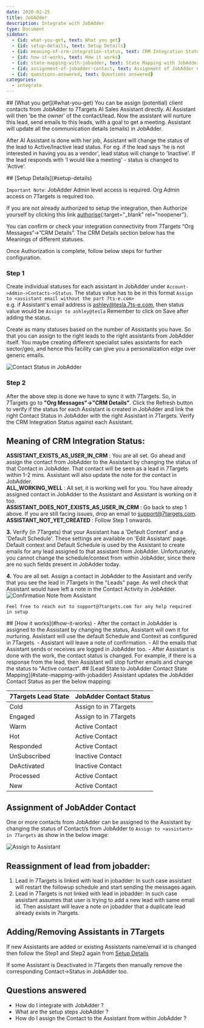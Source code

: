 ```yaml
---
date: 2020-02-25
title: JobAdder 
description: Integrate with JobAdder 
type: Document
sidebar:
  - {id: what-you-get, text: What you get}
  - {id: setup-details, text: Setup Details}
  - {id: meaning-of-crm-integration-status, text: CRM Integration Status}
  - {id: how-it-works, text: How it works}
  - {id: state-mapping-with-jobadder, text: State Mapping with JobAdder}
  - {id: assignment-of-jobadder-contact, text: Assignment of JobAdder Contact}
  - {id: questions-answered, text: Questions answered}
categories:
  - integrate
---
```


<a name="what-you-get"/>
## [What you get](#what-you-get)
You can be assign (potential) client contacts from JobAdder to 7Targets AI Sales Assistant directly. AI Assistant will then 'be the owner' of the contact/lead. Now the assistant will nurture this lead, send emails to this leads, with a goal to get a meeting. Assistant will update all the communication details (emails) in JobAdder.

After AI Assistant is done with her job, Assistant will change the status of the lead to Active/Inactive lead status. For eg. if the lead says 'he is not interested in having you as a vendor', lead status will change to 'Inactive'. If the lead responds with 'I would like a meeting' - status is changed to 'Active'. 

<a name="setup-details"/>
## [Setup Details](#setup-details)

`Important Note`: JobAdder Admin level access is required. Org Admin access on 7Targets is required too. 

If you are not already authorized to setup the integration, then Authorize yourself by clicking this link [authorise](https://solution.7targets.com/jobadder-authorize){:target="_blank" rel="noopener"}.  

You can confirm or check your integration connectivity from 7Targets “Org Messages”->”CRM Details”. The CRM Details section below has the Meanings of different statuses.  

Once Authorization is complete, follow below steps for further configuration.

### Step 1
Create individual statuses for each assistant in JobAdder under `Account->Admin->Contacts->Status`. The status value has to be in this format `Assign to <assistant email without the part 7ts-e.com>`   
e.g. if Assistant's email address is ashley@tesla.7ts-e.com, then status value would be `Assign to ashley@tesla`
Remember to click on Save after adding the status.  

Create as many statuses based on the number of Assistants you have. So that you can assign to the right leads to the right assistants from JobAdder itself. You maybe creating different specialist sales assistants for each sector/geo, and hence this facility can give you a personalization edge over generic emails. 

![Contact Status in JobAdder](../../images/jobadder-status.jpg)

### Step 2
After the above step is done we have to sync it with 7Targets. So, in 7Targets go to **"Org Messages"->"CRM Details"**. Click the Refresh button to verify if the status for each Assistant is created in JobAdder and link the right Contact Status in JobAdder with the right Assistant in 7Targets. Verify the CRM Integration Status against each Assistant. 

## Meaning of CRM Integration Status:  
**ASSISTANT_EXISTS_AS_USER_IN_CRM** : You are all set. Go ahead and assign the contact from JobAdder to the Assistant by changing the status of that Contact in JobAdder. That contact will be seen as a lead in 7Targets within 1-2 mins. Assistant will also update the note for the contact in JobAdder.  
**ALL_WORKING_WELL** : All set, it is working well for you. You have already assigned contact in JobAdder to the Assistant and Assistant is working on it too.  
**ASSISTANT_DOES_NOT_EXISTS_AS_USER_IN_CRM** : Go back to step 1 above. If you are still facing issues, drop an email to support@7targets.com.  
**ASSISTANT_NOT_YET_CREATED** : Follow Step 1 onwards.   

**3.** Verify (in 7Targets) that your Assistant has a 'Default Context' and a 'Default Schedule'. These settings are available on 'Edit Assistant' page. Default context and Default Schedule is used by the Assistant to create emails for any lead assigned to that assistant from JobAdder. Unfortunately, you cannot change the schedule/context from within JobAdder, since there are no such fields present in JobAdder today.

**4.** You are all set. Assign a contact in JobAdder to the Assistant and verify that you see the lead in 7Targets in the "Leads" page. As well check that Assistant would have left a note in the Contact Activity in JobAdder.
![Confirmation Note from Assistant](../../images/jobadder-7targets-confirmation-note.jpg)

`Feel free to reach out to support@7targets.com for any help required in setup`

<a name="how-it-works"/>
## [How it works](#how-it-works)
- After the contact in JobAdder is assigned to the Assistant by changing the status, Assistant will own it for nurturing. Assistant will use the default Schedule and Context as configured in 7Targets.
- Assistant will leave a note of confirmation.
- All the emails that Assistant sends or receives are logged in JobAdder too. 
- After Assistant is done with the work, the contact status is changed. For example, if there is a response from the lead, then Assistant will stop further emails and change the status to "Active contact". 


<a name="state-mapping-with-jobadder"/>
## [Lead State to JobAdder Contact State Mapping](#state-mapping-with-jobadder)
Assistant updates the JobAdder Contact Status as per the below mapping:

| 7Targets Lead State | JobAdder Contact Status | 
|:-------|:--------|
| Cold | Assign to <assistant email> in 7Targets |
| Engaged | Assign to <assistant email> in 7Targets |
| Warm | Active Contact |
| Hot | Active Contact |
| Responded | Active Contact |
| UnSubscribed | Inactive Contact |
| DeActivated | Inactive Contact |
| Processed | Active Contact |
| New | Active Contact |

## Assignment of JobAdder Contact
One or more contacts from JobAdder can be assigned to the Assistant by changing the status of Contact/s from JobAdder to `Assign to <assistant> in 7Targets` as show in the below image: 

![Assign to Assistant](../../images/jobadder-assign-to-assistant.jpg)
  
## Reassignment of lead from jobadder:
1. Lead in 7Targets is linked with lead in jobadder: In such case assistant will restart the followup schedule and start sending the messages again.
2. Lead in 7Targets is not linked with lead in jobadder: In such case assistant assumes that user is trying to add a new lead with same email id. Then assistant will leave a note on jobadder that a duplicate lead already exists in 7targets.

## Adding/Removing Assistants in 7Targets
If new Assistants are added or existing Assistants name/email id is changed then follow the Step1 and Step2 again from [Setup Details](#setup-details) 

If some Assistant is Deactivated in 7Targets then manually remove the corresponding Contact->Status in JobAdder too. 

## Questions answered
- How do I integrate with JobAdder ?
- What are the setup steps JobAdder ?
- How do I assign the Contact to the Assistant from within JobAdder ? 

